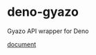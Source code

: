 # deno-gyazo
Gyazo API wrapper for Deno

[document](https://doc.deno.land/https://raw.githubusercontent.com/takker99/deno-gyazo/0.2.0/mod.ts)
